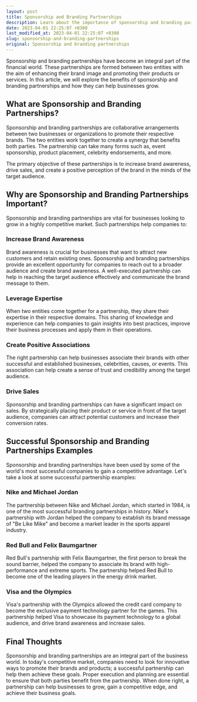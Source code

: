 ```yaml
---
layout: post
title: Sponsorship and Branding Partnerships
description: Learn about the importance of sponsorship and branding partnerships in the financial world and how they can benefit your business.
date: 2023-04-01 22:25:07 +0300
last_modified_at: 2023-04-01 22:25:07 +0300
slug: sponsorship-and-branding-partnerships
original: Sponsorship and branding partnerships
---
```


Sponsorship and branding partnerships have become an integral part of the financial world. These partnerships are formed between two entities with the aim of enhancing their brand image and promoting their products or services. In this article, we will explore the benefits of sponsorship and branding partnerships and how they can help businesses grow.

## What are Sponsorship and Branding Partnerships?

Sponsorship and branding partnerships are collaborative arrangements between two businesses or organizations to promote their respective brands. The two entities work together to create a synergy that benefits both parties. The partnership can take many forms such as, event sponsorship, product placement, celebrity endorsements, and more. 

The primary objective of these partnerships is to increase brand awareness, drive sales, and create a positive perception of the brand in the minds of the target audience.

## Why are Sponsorship and Branding Partnerships Important?

Sponsorship and branding partnerships are vital for businesses looking to grow in a highly competitive market. Such partnerships help companies to:

### Increase Brand Awareness

Brand awareness is crucial for businesses that want to attract new customers and retain existing ones. Sponsorship and branding partnerships provide an excellent opportunity for companies to reach out to a broader audience and create brand awareness. A well-executed partnership can help in reaching the target audience effectively and communicate the brand message to them.

### Leverage Expertise

When two entities come together for a partnership, they share their expertise in their respective domains. This sharing of knowledge and experience can help companies to gain insights into best practices, improve their business processes and apply them in their operations.

### Create Positive Associations

The right partnership can help businesses associate their brands with other successful and established businesses, celebrities, causes, or events. This association can help create a sense of trust and credibility among the target audience.

### Drive Sales

Sponsorship and branding partnerships can have a significant impact on sales. By strategically placing their product or service in front of the target audience, companies can attract potential customers and increase their conversion rates.

## Successful Sponsorship and Branding Partnerships Examples

Sponsorship and branding partnerships have been used by some of the world's most successful companies to gain a competitive advantage. Let's take a look at some successful partnership examples:

### Nike and Michael Jordan

The partnership between Nike and Michael Jordan, which started in 1984, is one of the most successful branding partnerships in history. Nike's partnership with Jordan helped the company to establish its brand message of "Be Like Mike" and become a market leader in the sports apparel industry.

### Red Bull and Felix Baumgartner

Red Bull's partnership with Felix Baumgartner, the first person to break the sound barrier, helped the company to associate its brand with high-performance and extreme sports. The partnership helped Red Bull to become one of the leading players in the energy drink market.

### Visa and the Olympics

Visa's partnership with the Olympics allowed the credit card company to become the exclusive payment technology partner for the games. This partnership helped Visa to showcase its payment technology to a global audience, and drive brand awareness and increase sales.

## Final Thoughts

Sponsorship and branding partnerships are an integral part of the business world. In today's competitive market, companies need to look for innovative ways to promote their brands and products; a successful partnership can help them achieve these goals. Proper execution and planning are essential to ensure that both parties benefit from the partnership. When done right, a partnership can help businesses to grow, gain a competitive edge, and achieve their business goals.